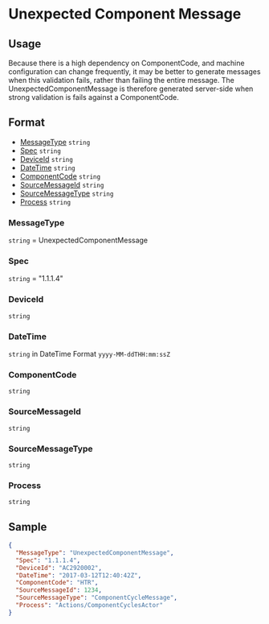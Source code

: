 # Unexpected Component Message
## Usage
Because there is a high dependency on ComponentCode, and machine configuration can change frequently, it may be better to generate messages when this validation fails, rather than failing the entire message. The UnexpectedComponentMessage is therefore generated server-side when strong validation is fails against a ComponentCode.
## Format
* [MessageType](#messagetype) ```string```
* [Spec](#spec) ```string```
* [DeviceId](#deviceid) ```string```
* [DateTime](#datetime) ```string```
* [ComponentCode](#componentcode) ```string```
* [SourceMessageId](#sourcemessageid) ```string```
* [SourceMessageType](#sourcemessagetype) ```string```
* [Process](#process) ```string```

### MessageType
```string``` = UnexpectedComponentMessage
### Spec
```string``` = "1.1.1.4"
### DeviceId
```string``` 
### DateTime
```string``` in DateTime Format ```yyyy-MM-ddTHH:mm:ssZ```
### ComponentCode
```string``` 
### SourceMessageId
```string``` 
### SourceMessageType
```string``` 
### Process
```string``` 

## Sample
```JSON
{
  "MessageType": "UnexpectedComponentMessage",
  "Spec": "1.1.1.4",
  "DeviceId": "AC2920002",
  "DateTime": "2017-03-12T12:40:42Z",
  "ComponentCode": "HTR",
  "SourceMessageId": 1234,
  "SourceMessageType": "ComponentCycleMessage",
  "Process": "Actions/ComponentCyclesActor"
}
```